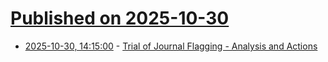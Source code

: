 # [Published on 2025-10-30](index.md)

* [2025-10-30, 14:15:00](https://soylentnews.org/meta/article.pl?sid=25/10/28/1721210&from=rss) - [Trial of Journal Flagging - Analysis and Actions](https://soylentnews.org/meta/article.pl?sid=25/10/28/1721210&from=rss)
